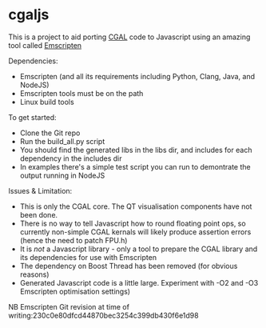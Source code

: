 cgaljs
======

This is a project to aid porting [CGAL](http://www.cgal.org/) code to Javascript using an amazing tool called [Emscripten](https://github.com/kripken/emscripten) 

Dependencies:

* Emscripten (and all its requirements including Python, Clang, Java, and NodeJS)
* Emscripten tools must be on the path
* Linux build tools
 
To get started:

* Clone the Git repo
* Run the build_all.py script
* You should find the generated libs in the libs dir, and includes for each dependency in the includes dir
* In examples there's a simple test script you can run to demontrate the output running in NodeJS

Issues & Limitation:

* This is only the CGAL core. The QT visualisation components have not been done.
* There is no way to tell Javascript how to round floating point ops, so currently non-simple CGAL kernals will likely produce assertion errors (hence the need to patch FPU.h) 
* It is *not* a Javascript library - only a tool to prepare the CGAL library and its dependencies for use with Emscripten
* The dependency on Boost Thread has been removed (for obvious reasons)
* Generated Javascript code is a little large. Experiment with -O2 and -O3 Emscripten optimisation settings)

NB Emscripten Git revision at time of writing:230c0e80dfcd44870bec3254c399db430f6e1d98
